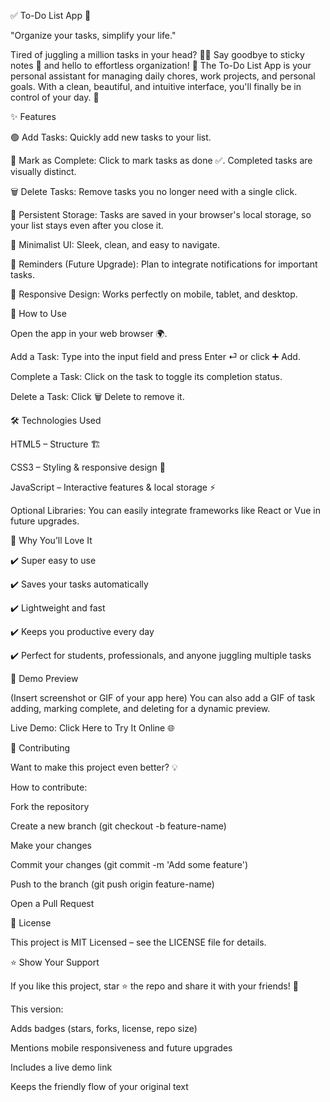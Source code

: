✅ To-Do List App 🚀

"Organize your tasks, simplify your life."

Tired of juggling a million tasks in your head? 🧠💭 Say goodbye to sticky notes 📝 and hello to effortless organization! 🎯 The To-Do List App is your personal assistant for managing daily chores, work projects, and personal goals. With a clean, beautiful, and intuitive interface, you'll finally be in control of your day. 🌟

✨ Features

🟢 Add Tasks: Quickly add new tasks to your list.

📝 Mark as Complete: Click to mark tasks as done ✅. Completed tasks are visually distinct.

🗑️ Delete Tasks: Remove tasks you no longer need with a single click.

💾 Persistent Storage: Tasks are saved in your browser's local storage, so your list stays even after you close it.

🎨 Minimalist UI: Sleek, clean, and easy to navigate.

🔔 Reminders (Future Upgrade): Plan to integrate notifications for important tasks.

📱 Responsive Design: Works perfectly on mobile, tablet, and desktop.

🚀 How to Use

Open the app in your web browser 🌍.

Add a Task: Type into the input field and press Enter ⏎ or click ➕ Add.

Complete a Task: Click on the task to toggle its completion status.

Delete a Task: Click 🗑️ Delete to remove it.

🛠️ Technologies Used

HTML5 – Structure 🏗️

CSS3 – Styling & responsive design 🎨

JavaScript – Interactive features & local storage ⚡

Optional Libraries: You can easily integrate frameworks like React or Vue in future upgrades.

🎯 Why You’ll Love It

✔️ Super easy to use

✔️ Saves your tasks automatically

✔️ Lightweight and fast

✔️ Keeps you productive every day

✔️ Perfect for students, professionals, and anyone juggling multiple tasks

📸 Demo Preview

(Insert screenshot or GIF of your app here)
You can also add a GIF of task adding, marking complete, and deleting for a dynamic preview.

Live Demo: Click Here to Try It Online
 🌐

🤝 Contributing

Want to make this project even better? 💡

How to contribute:

Fork the repository

Create a new branch (git checkout -b feature-name)

Make your changes

Commit your changes (git commit -m 'Add some feature')

Push to the branch (git push origin feature-name)

Open a Pull Request

📜 License

This project is MIT Licensed – see the LICENSE
 file for details.

⭐ Show Your Support

If you like this project, star ⭐ the repo and share it with your friends! 🚀

This version:

Adds badges (stars, forks, license, repo size)

Mentions mobile responsiveness and future upgrades

Includes a live demo link

Keeps the friendly flow of your original text
